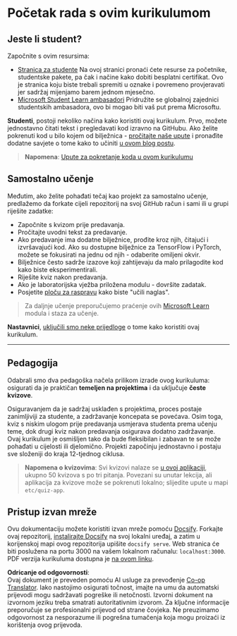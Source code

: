 <!--
CO_OP_TRANSLATOR_METADATA:
{
  "original_hash": "c4c545eb30765a49469ced84cfb4379f",
  "translation_date": "2025-08-26T00:42:05+00:00",
  "source_file": "lessons/0-course-setup/setup.md",
  "language_code": "hr"
}
-->
# Početak rada s ovim kurikulumom

## Jeste li student?

Započnite s ovim resursima:

* [Stranica za studente](https://docs.microsoft.com/learn/student-hub?WT.mc_id=academic-77998-cacaste) Na ovoj stranici pronaći ćete resurse za početnike, studentske pakete, pa čak i načine kako dobiti besplatni certifikat. Ovo je stranica koju biste trebali spremiti u oznake i povremeno provjeravati jer sadržaj mijenjamo barem jednom mjesečno.
* [Microsoft Student Learn ambasadori](https://studentambassadors.microsoft.com?WT.mc_id=academic-77998-cacaste) Pridružite se globalnoj zajednici studentskih ambasadora, ovo bi mogao biti vaš put prema Microsoftu.

**Studenti**, postoji nekoliko načina kako koristiti ovaj kurikulum. Prvo, možete jednostavno čitati tekst i pregledavati kod izravno na GitHubu. Ako želite pokrenuti kod u bilo kojem od bilježnica - [pročitajte naše upute](./etc/how-to-run.md) i pronađite dodatne savjete o tome kako to učiniti [u ovom blog postu](https://soshnikov.com/education/how-to-execute-notebooks-from-github/).

> **Napomena**: [Upute za pokretanje koda u ovom kurikulumu](./how-to-run.md)

## Samostalno učenje

Međutim, ako želite pohađati tečaj kao projekt za samostalno učenje, predlažemo da forkate cijeli repozitorij na svoj GitHub račun i sami ili u grupi riješite zadatke:

* Započnite s kvizom prije predavanja.
* Pročitajte uvodni tekst za predavanje.
* Ako predavanje ima dodatne bilježnice, prođite kroz njih, čitajući i izvršavajući kod. Ako su dostupne bilježnice za TensorFlow i PyTorch, možete se fokusirati na jednu od njih - odaberite omiljeni okvir.
* Bilježnice često sadrže izazove koji zahtijevaju da malo prilagodite kod kako biste eksperimentirali.
* Riješite kviz nakon predavanja.
* Ako je laboratorijska vježba priložena modulu - dovršite zadatak.
* Posjetite [ploču za raspravu](https://github.com/microsoft/AI-For-Beginners/discussions) kako biste "učili naglas".

> Za daljnje učenje preporučujemo praćenje ovih [Microsoft Learn](https://docs.microsoft.com/en-us/users/dmitrysoshnikov-9132/collections/31zgizg2p418yo/?WT.mc_id=academic-77998-cacaste) modula i staza za učenje.

**Nastavnici**, [uključili smo neke prijedloge](/for-teachers.md) o tome kako koristiti ovaj kurikulum.

---

## Pedagogija

Odabrali smo dva pedagoška načela prilikom izrade ovog kurikuluma: osigurati da je praktičan **temeljen na projektima** i da uključuje **česte kvizove**.

Osiguravanjem da je sadržaj usklađen s projektima, proces postaje zanimljiviji za studente, a zadržavanje koncepata se povećava. Osim toga, kviz s niskim ulogom prije predavanja usmjerava studenta prema učenju teme, dok drugi kviz nakon predavanja osigurava dodatno zadržavanje. Ovaj kurikulum je osmišljen tako da bude fleksibilan i zabavan te se može pohađati u cijelosti ili djelomično. Projekti započinju jednostavno i postaju sve složeniji do kraja 12-tjednog ciklusa.

> **Napomena o kvizovima**: Svi kvizovi nalaze se [u ovoj aplikaciji](https://red-field-0a6ddfd03.1.azurestaticapps.net/), ukupno 50 kvizova s po tri pitanja. Povezani su unutar lekcija, ali aplikacija za kvizove može se pokrenuti lokalno; slijedite upute u mapi `etc/quiz-app`.

## Pristup izvan mreže

Ovu dokumentaciju možete koristiti izvan mreže pomoću [Docsify](https://docsify.js.org/#/). Forkajte ovaj repozitorij, [instalirajte Docsify](https://docsify.js.org/#/quickstart) na svoj lokalni uređaj, a zatim u korijenskoj mapi ovog repozitorija upišite `docsify serve`. Web stranica će biti poslužena na portu 3000 na vašem lokalnom računalu: `localhost:3000`. PDF verzija kurikuluma dostupna je [na ovom linku](../../../../../../../../../etc/pdf/readme.pdf).

**Odricanje od odgovornosti**:  
Ovaj dokument je preveden pomoću AI usluge za prevođenje [Co-op Translator](https://github.com/Azure/co-op-translator). Iako nastojimo osigurati točnost, imajte na umu da automatski prijevodi mogu sadržavati pogreške ili netočnosti. Izvorni dokument na izvornom jeziku treba smatrati autoritativnim izvorom. Za ključne informacije preporučuje se profesionalni prijevod od strane čovjeka. Ne preuzimamo odgovornost za nesporazume ili pogrešna tumačenja koja mogu proizaći iz korištenja ovog prijevoda.